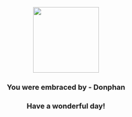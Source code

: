 <p align="center">
    <img src="https://raw.githubusercontent.com/PokeAPI/sprites/master/sprites/pokemon/232.png" width="150" height="150">
</p>
<h3 align="center">You were embraced by - <b>Donphan</b></h3>
<h3 align="center">Have a wonderful day!</h3>
